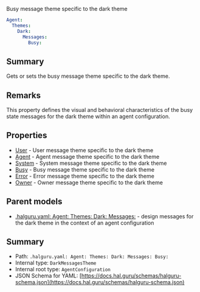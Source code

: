 <!--
title: Busy
description: Busy message theme specific to the dark theme
version: 1.40.6-beta.12
generated: true
date: 2025-04-28
node: This file is generated by the command-line program: `halguru manual -c -m`
-->


Busy message theme specific to the dark theme

```yaml
Agent:
  Themes:
    Dark:
      Messages:
        Busy:
```

## Summary

Gets or sets the busy message theme specific to the dark theme.

## Remarks

This property defines the visual and behavioral characteristics of the busy state messages for the dark theme within an agent configuration.

## Properties

* [User]((halguru)-agent-themes-dark-messages-user.md) - User message theme specific to the dark theme
* [Agent]((halguru)-agent-themes-dark-messages-agent.md) - Agent message theme specific to the dark theme
* [System]((halguru)-agent-themes-dark-messages-system.md) - System message theme specific to the dark theme
* [Busy]((halguru)-agent-themes-dark-messages-busy.md) - Busy message theme specific to the dark theme
* [Error]((halguru)-agent-themes-dark-messages-error.md) - Error message theme specific to the dark theme
* [Owner]((halguru)-agent-themes-dark-messages-owner.md) - Owner message theme specific to the dark theme

## Parent models

* [.halguru.yaml: Agent: Themes: Dark: Messages:]((halguru)-agent-themes-dark-messages.md) - design messages for the dark theme in the context of an agent configuration

## Summary

* Path: `.halguru.yaml: Agent: Themes: Dark: Messages: Busy:`
* Internal type: `DarkMessagesTheme`
* Internal root type: `AgentConfiguration`
* JSON Schema for YAML: [https://docs.hal.guru/schemas/halguru-schema.json](https://docs.hal.guru/schemas/halguru-schema.json)

